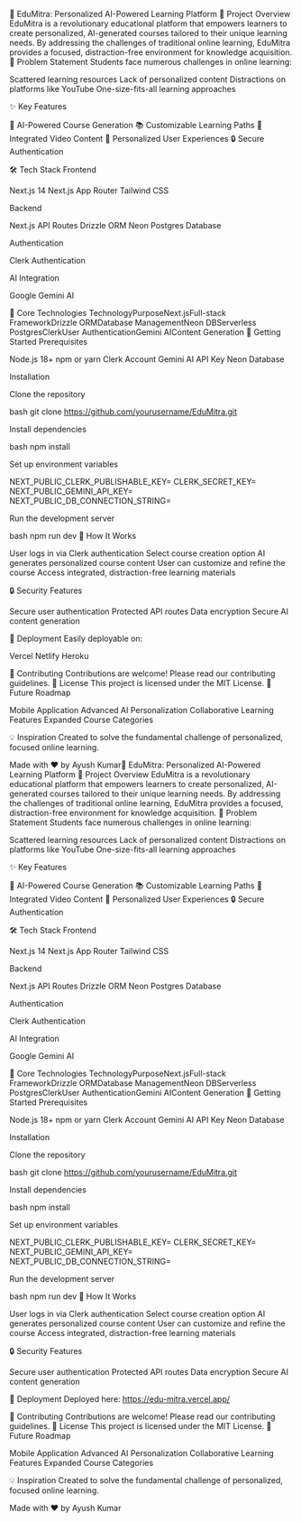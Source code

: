 🚀 EduMitra: Personalized AI-Powered Learning Platform
🌟 Project Overview
EduMitra is a revolutionary educational platform that empowers learners to create personalized, AI-generated courses tailored to their unique learning needs. By addressing the challenges of traditional online learning, EduMitra provides a focused, distraction-free environment for knowledge acquisition.
🎯 Problem Statement
Students face numerous challenges in online learning:

Scattered learning resources
Lack of personalized content
Distractions on platforms like YouTube
One-size-fits-all learning approaches

✨ Key Features

🤖 AI-Powered Course Generation
📚 Customizable Learning Paths
🎥 Integrated Video Content
👤 Personalized User Experiences
🔒 Secure Authentication

🛠 Tech Stack
Frontend

Next.js 14
Next.js App Router
Tailwind CSS

Backend

Next.js API Routes
Drizzle ORM
Neon Postgres Database

Authentication

Clerk Authentication

AI Integration

Google Gemini AI

🔧 Core Technologies
TechnologyPurposeNext.jsFull-stack FrameworkDrizzle ORMDatabase ManagementNeon DBServerless PostgresClerkUser AuthenticationGemini AIContent Generation
🚀 Getting Started
Prerequisites

Node.js 18+
npm or yarn
Clerk Account
Gemini AI API Key
Neon Database

Installation

Clone the repository

bash git clone https://github.com/yourusername/EduMitra.git

Install dependencies

bash npm install

Set up environment variables

NEXT_PUBLIC_CLERK_PUBLISHABLE_KEY=
CLERK_SECRET_KEY=
NEXT_PUBLIC_GEMINI_API_KEY=
NEXT_PUBLIC_DB_CONNECTION_STRING=

Run the development server

bash npm run dev
🌈 How It Works

User logs in via Clerk authentication
Select course creation option
AI generates personalized course content
User can customize and refine the course
Access integrated, distraction-free learning materials

🔒 Security Features

Secure user authentication
Protected API routes
Data encryption
Secure AI content generation

🚀 Deployment
Easily deployable on:

Vercel
Netlify
Heroku

🤝 Contributing
Contributions are welcome! Please read our contributing guidelines.
📄 License
This project is licensed under the MIT License.
🌟 Future Roadmap

Mobile Application
Advanced AI Personalization
Collaborative Learning Features
Expanded Course Categories

💡 Inspiration
Created to solve the fundamental challenge of personalized, focused online learning.

Made with ❤️ by Ayush Kumar🚀 EduMitra: Personalized AI-Powered Learning Platform
🌟 Project Overview
EduMitra is a revolutionary educational platform that empowers learners to create personalized, AI-generated courses tailored to their unique learning needs. By addressing the challenges of traditional online learning, EduMitra provides a focused, distraction-free environment for knowledge acquisition.
🎯 Problem Statement
Students face numerous challenges in online learning:

Scattered learning resources
Lack of personalized content
Distractions on platforms like YouTube
One-size-fits-all learning approaches

✨ Key Features

🤖 AI-Powered Course Generation
📚 Customizable Learning Paths
🎥 Integrated Video Content
👤 Personalized User Experiences
🔒 Secure Authentication

🛠 Tech Stack
Frontend

Next.js 14
Next.js App Router
Tailwind CSS

Backend

Next.js API Routes
Drizzle ORM
Neon Postgres Database

Authentication

Clerk Authentication

AI Integration

Google Gemini AI

🔧 Core Technologies
TechnologyPurposeNext.jsFull-stack FrameworkDrizzle ORMDatabase ManagementNeon DBServerless PostgresClerkUser AuthenticationGemini AIContent Generation
🚀 Getting Started
Prerequisites

Node.js 18+
npm or yarn
Clerk Account
Gemini AI API Key
Neon Database

Installation

Clone the repository

bash git clone https://github.com/yourusername/EduMitra.git

Install dependencies

bash npm install

Set up environment variables

NEXT_PUBLIC_CLERK_PUBLISHABLE_KEY=
CLERK_SECRET_KEY=
NEXT_PUBLIC_GEMINI_API_KEY=
NEXT_PUBLIC_DB_CONNECTION_STRING=

Run the development server

bash npm run dev
🌈 How It Works

User logs in via Clerk authentication
Select course creation option
AI generates personalized course content
User can customize and refine the course
Access integrated, distraction-free learning materials

🔒 Security Features

Secure user authentication
Protected API routes
Data encryption
Secure AI content generation

🚀 Deployment
Deployed here: https://edu-mitra.vercel.app/

🤝 Contributing
Contributions are welcome! Please read our contributing guidelines.
📄 License
This project is licensed under the MIT License.
🌟 Future Roadmap

Mobile Application
Advanced AI Personalization
Collaborative Learning Features
Expanded Course Categories

💡 Inspiration
Created to solve the fundamental challenge of personalized, focused online learning.

Made with ❤️ by Ayush Kumar